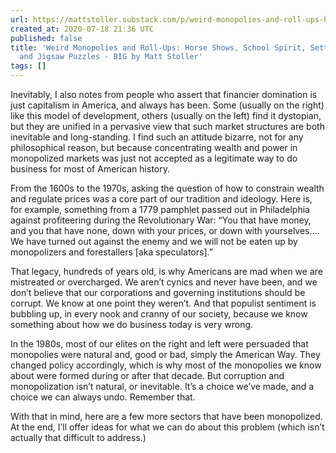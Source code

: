 ```yaml
---
url: https://mattstoller.substack.com/p/weird-monopolies-and-roll-ups-horse
created_at: 2020-07-18 21:36 UTC
published: false
title: 'Weird Monopolies and Roll-Ups: Horse Shows, School Spirit, Settlers of Catan,
  and Jigsaw Puzzles - BIG by Matt Stoller'
tags: []
---
```


Inevitably, I also notes from people who assert that financier domination is just capitalism in America, and always has been. Some (usually on the right) like this model of development, others (usually on the left) find it dystopian, but they are unified in a pervasive view that such market structures are both inevitable and long-standing. I find such an attitude bizarre, not for any philosophical reason, but because concentrating wealth and power in monopolized markets was just not accepted as a legitimate way to do business for most of American history.

From the 1600s to the 1970s, asking the question of how to constrain wealth and regulate prices was a core part of our tradition and ideology. Here is, for example, something from a 1779 pamphlet passed out in Philadelphia against profiteering during the Revolutionary War: “You that have money, and you that have none, down with your prices, or down with yourselves.… We have turned out against the enemy and we will not be eaten up by monopolizers and forestallers [aka speculators].”

That legacy, hundreds of years old, is why Americans are mad when we are mistreated or overcharged. We aren’t cynics and never have been, and we don’t believe that our corporations and governing institutions should be corrupt. We know at one point they weren’t. And that populist sentiment is bubbling up, in every nook and cranny of our society, because we know something about how we do business today is very wrong.

In the 1980s, most of our elites on the right and left were persuaded that monopolies were natural and, good or bad, simply the American Way. They changed policy accordingly, which is why most of the monopolies we know about were formed during or after that decade. But corruption and monopolization isn’t natural, or inevitable. It’s a choice we’ve made, and a choice we can always undo. Remember that.

With that in mind, here are a few more sectors that have been monopolized. At the end, I’ll offer ideas for what we can do about this problem (which isn’t actually that difficult to address.)
